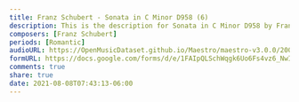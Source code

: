 ```yaml
---
title: Franz Schubert - Sonata in C Minor D958 (6)
description: This is the description for Sonata in C Minor D958 by Franz Schubert
composers: [Franz Schubert]
periods: [Romantic]
audioURL: https://OpenMusicDataset.github.io/Maestro/maestro-v3.0.0/2004/MIDI-Unprocessed_XP_19_R2_2004_01_ORIG_MID--AUDIO_19_R2_2004_03_Track03_wav.midi
formURL: https://docs.google.com/forms/d/e/1FAIpQLSchWqgk6Uo6Fs4vz6_NwIk309c8VUSnEb9aZxCkpMgNptb-ug/viewform
comments: true
share: true
date: 2021-08-08T07:43:13-06:00
---
```

